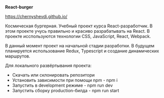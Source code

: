 **React-burger**

https://chernyshevdi.github.io/

Космическая бургерная. Учебный проект курса React-разработчик. В этом проекте учусь правильно и красиво разрабатывать на React.
В проекте исспользуются технологии CSS, JavaScript, React, Webpack.

В данный момент проект на начальной стадии разработки. 
В будущем планируется использование Redux, Typescript и создание динамических маршрутов.

Для локального развёртывания проекта: 

- Скачать или склонировать репозитори
- Установить зависимости при помощи npm - npm i
- Запустить в development режиме - npm run dev
- Запустить сборку production-билда - npm run start



